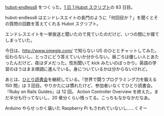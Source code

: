 [hubot-endless8][gh:bouzuya/hubot-endless8] をつくった。[1 日 1 Hubot スクリプト][hubot-script-per-day]の 83 日目。

hubot-endless8 はエンドレスエイトの長門のように「何回目か？」を聞くとその質問の回数を答えてくれる Hubot スクリプト。

エンドレスエイトを一挙放送と聞いたので見ていたのだけど、いつの間にか寝てしまっていた。

今日は、http://www.omegle.com/ で知らない US のひととチャットしてみた。伝わらないし、とっさにどう答えていいか分からない。昼ごろは優しい人とあたったんだけど、夜はダメだった。性別聞いて kick みたいのばっかり。英語の学習のほうはまま順調に進んでいる。身についているかは分からないけれど。

あとは、[ひとり読書会][hitoridokusho]を継続している。『世界で闘うプログラミング力を鍛える 150 問』は 3 回目。やりかたには慣れたけど、参加者いなくてひとり読書会。『Ruby on Rails Guides』は 12 回。 Action Controller Overview を終えた。まだ半分も行ってないし、20 章分くらい残ってる。こっちもなかなかだなあ。

Arduino やらせっかく届いた Raspberry Pi もさわれていないし……くそー

[hitoridokusho]: https://github.com/hitoridokusho/hitoridokusho/wiki
[gh:bouzuya/hubot-endless8]: https://github.com/bouzuya/hubot-endless8
[hubot-script-per-day]: http://blog.bouzuya.net/posts?tags=hubot-script-per-day
